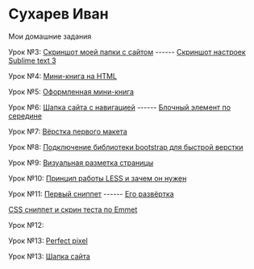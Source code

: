# Сухарев Иван
Мои домашние задания 


Урок №3: [Скриншот моей папки с сайтом](https://fs.getcourse.ru/fileservice/file/download/a/12250/sc/133/h/6f303740c0142b46f0abf9066f64a7cc.png ) ------
[Скриншот настроек Sublime text 3](https://fs.getcourse.ru/fileservice/file/download/a/12250/sc/299/h/5f1d3417bf23e98507dae3d9b8acc88b.png)


Урок №4: [Мини-книга на HTML](https://codepen.io/tsar_sukhar/pen/rrPGwy) 


Урок №5: [Оформленная мини-книга](https://codepen.io/tsar_sukhar/pen/rrPGwy) 


Урок №6: [Шапка сайта с навигацией](https://codepen.io/tsar_sukhar/pen/GBLQqy) ------ [Блочный элемент по середине](https://codepen.io/tsar_sukhar/pen/ejoVjJ)


Урок №7: [Вёрстка первого макета](https://ivsukharev.github.io/lesson_7)


Урок №8: [Подключение библиотеки bootstrap для быстрой верстки](https://ivsukharev.github.io/lesson_8)


Урок №9: [Визуальная разметка страницы](https://ivsukharev.github.io/lesson_9)


Урок №10: [Принцип работы LESS и зачем он нужен](https://fs.getcourse.ru/fileservice/file/download/a/12250/sc/257/h/f2c7b9916262ff8bf3bb4556cd595ba6.css "Описание")


Урок №11: [Первый сниппет](https://54901.selcdn.ru/data/files/12250/325/37b3e95f27d40dbca43a6b61cf9baa32.png?temp_url_sig=1ef0332c1712c75be5ee64c207490a56fe38315b&temp_url_expires=1540919891) ------ [Его развёртка](https://54901.selcdn.ru/data/files/12250/301/7474db4e4e8d953f7eaeda221478ae3d.png?temp_url_sig=ccb1cb063457c2950f5e86ec315e5daad587286e&temp_url_expires=1540919958)

[CSS сниппет и скрин теста по Emmet](https://ivsukharev.github.io/lesson_11)

Урок №12: [](адрес "Описание")

Урок №13: [Perfect pixel](https://ivsukharev.github.io/lesson_13/index.html)

Урок №13: [Шапка сайта](https://ivsukharev.github.io/lesson_14/index.html)
